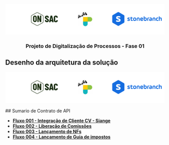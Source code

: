 <p align="center">
    <img src="https://github.com/onsac/Prestes/blob/main/Imagens/Projeto%20OnSAC-Prestes.png" >
</p>

<h3 align="center">Projeto de Digitalização de Processos - Fase 01</h3>

## Desenho da arquitetura da solução
<p align="center">
    <img src="https://github.com/onsac/Prestes/blob/main/Imagens/Projeto%20OnSAC-Prestes.png" >
</p>
## Sumario de Contrato de API

* <a href="https://github.com/onsac/Prestes/blob/main/Fluxo%20001%20-%20Integra%C3%A7%C3%A3o%20de%20Cliente%20CV%20-%20Siange/CONTRATO%20DE%20API%20-%20FLUXO%20001.md/"><strong>Fluxo 001 - Integração de Cliente CV - Siange </strong></a>
* <a href="https://github.com/onsac/Prestes/blob/main/Fluxo%20002%20-%20Libera%C3%A7%C3%A3o%20de%20Comiss%C3%B5es/CONTRATO%20DE%20API%20-%20FLUXO%20002.md/"><strong>Fluxo 002 - Liberação de Comissões </strong></a>
* <a href="https://github.com/onsac/Prestes/blob/main/Fluxo%20001%20-%20Integra%C3%A7%C3%A3o%20de%20Cliente%20CV%20-%20Siange/CONTRATO%20DE%20API%20-%20FLUXO%20001.md/"><strong>Fluxo 003 - Lançamento de NFs </strong></a>
* <a href="https://github.com/onsac/Prestes/blob/main/Fluxo%20001%20-%20Integra%C3%A7%C3%A3o%20de%20Cliente%20CV%20-%20Siange/CONTRATO%20DE%20API%20-%20FLUXO%20001.md/"><strong>Fluxo 004 - Lançamento de Guia de impostos </strong></a>
